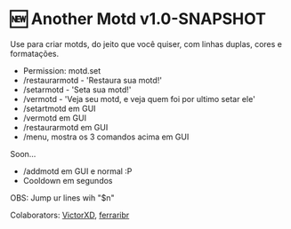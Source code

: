 # 🆕 Another Motd v1.0-SNAPSHOT

Use para criar motds, do jeito que você quiser, com linhas duplas, cores e formatações.

	
 - Permission: motd.set
 - /restaurarmotd - 'Restaura sua motd!'
 - /setarmotd - 'Seta sua motd!'
 - /vermotd - 'Veja seu motd, e veja quem foi por ultimo setar ele'
 - /setartmotd em GUI
 - /vermotd em GUI
 - /restaurarmotd em GUI
 - /menu, mostra os 3 comandos acima em GUI
 
Soon...
	
 - /addmotd em GUI e normal :P
 - Cooldown em segundos

OBS: Jump ur lines wih "$n"

Colaborators:
[VictorXD](https://github.com/ViiictorXD), [ferraribr](https://github.com/ferraari)

